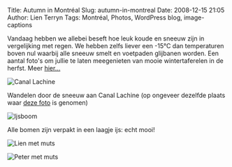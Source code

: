 Title: Autumn in Montréal
Slug: autumn-in-montreal
Date: 2008-12-15 21:05
Author: Lien Terryn
Tags: Montréal, Photos, WordPress blog, image-captions

Vandaag hebben we allebei beseft hoe leuk koude en sneeuw zijn in vergelijking met regen. We hebben zelfs liever een -15°C dan temperaturen boven nul waarbij alle sneeuw smelt en voetpaden glijbanen worden. Een aantal foto's om jullie te laten meegenieten van mooie wintertaferelen in de herfst. Meer [hier…](http://picasaweb.google.com/lienterryn/HerfstInMontrAl)

![Canal Lachine](http://lh5.ggpht.com/_cvGWRFf-ypY/SUaygFTCu2I/AAAAAAAACUE/Z91UgjJDVXM/s800/P1050667.JPG)

Wandelen door de sneeuw aan Canal Lachine (op ongeveer dezelfde plaats waar [deze foto](http://picasaweb.google.com/lienterryn/LaVieMontrAl#5248986934055567186) is genomen)

![Ijsboom](http://lh3.ggpht.com/_cvGWRFf-ypY/SUava4ZNAFI/AAAAAAAACTA/Qgcwv7_oYGE/s800/P1050640.JPG)

Alle bomen zijn verpakt in een laagje ijs: echt mooi!

![Lien met muts](http://lh4.ggpht.com/_cvGWRFf-ypY/SUawAxLqpqI/AAAAAAAACTM/n3CO5vjYCrY/s800/P1050643.JPG)

![Peter met muts](http://lh4.ggpht.com/_cvGWRFf-ypY/SUawq1M2KEI/AAAAAAAACTc/I2nD4yKeasA/s800/P1050646.JPG)